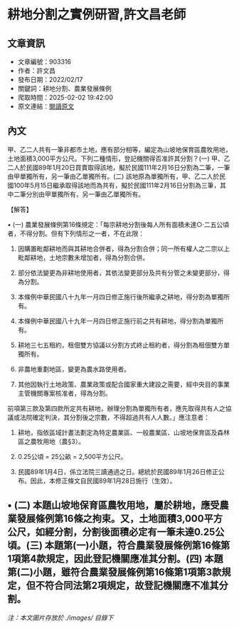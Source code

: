 # 耕地分割之實例研習,許文昌老師

## 文章資訊
- 文章編號：903316
- 作者：許文昌
- 發布日期：2022/02/17
- 關鍵詞：耕地分割、農業發展條例
- 爬取時間：2025-02-02 19:42:00
- 原文連結：[閱讀原文](https://real-estate.get.com.tw/Columns/detail.aspx?no=903316)

## 內文
甲、乙二人共有一筆非都市土地，應有部分相等，編定為山坡地保育區農牧用地，土地面積3,000平方公尺。下列二種情形，登記機關得否准許其分割？(一) 甲、乙二人於民國89年1月20日買賣取得該地，擬於民國111年2月16日分割為二筆，一筆由甲單獨所有，另一筆由乙單獨所有。(二) 該地原為單獨所有，甲、乙二人於民國100年5月15日繼承取得該地而為共有，擬於民國111年2月16日分割為三筆，其中二筆分別由甲單獨所有，另一筆由乙單獨所有。

【解答】

• (一) 農業發展條例第16條規定：「每宗耕地分割後每人所有面積未達○‧二五公頃者，不得分割。但有下列情形之一者，不在此限：

1. 因購置毗鄰耕地而與其耕地合併者，得為分割合併；同一所有權人之二宗以上毗鄰耕地，土地宗數未增加者，得為分割合併。

2. 部分依法變更為非耕地使用者，其依法變更部分及共有分管之未變更部分，得為分割。

3. 本條例中華民國八十九年一月四日修正施行後所繼承之耕地，得分割為單獨所有。

4. 本條例中華民國八十九年一月四日修正施行前之共有耕地，得分割為單獨所有。

5. 耕地三七五租約，租佃雙方協議以分割方式終止租約者，得分割為租佃雙方單獨所有。

6. 非農地重劃地區，變更為農水路使用者。

7. 其他因執行土地政策、農業政策或配合國家重大建設之需要，經中央目的事業主管機關專案核准者，得為分割。

前項第三款及第四款所定共有耕地，辦理分割為單獨所有者，應先取得共有人之協議或法院確定判決，其分割後之宗數，不得超過共有人人數。」應注意者：

1. 耕地，指依區域計畫法劃定為特定農業區、一般農業區、山坡地保育區及森林區之農牧用地（農§3）。

2. 0.25公頃 = 25公畝 = 2,500平方公尺。

3. 民國89年1月4日，係立法院三讀通過之日。總統於民國89年1月26日修正公布。因此，本修正條文自民國89年1月28日施行（生效）。

• (二) 本題山坡地保育區農牧用地，屬於耕地，應受農業發展條例第16條之拘束。又，土地面積3,000平方公尺，如經分割，分割後面積必定有一筆未達0.25公頃。(三) 本題第(一)小題，符合農業發展條例第16條第1項第4款規定，因此登記機關應准其分割。(四) 本題第(二)小題，雖符合農業發展條例第16條第1項第3款規定，但不符合同法第2項規定，故登記機關應不准其分割。
---
*注：本文圖片存放於 ./images/ 目錄下*
